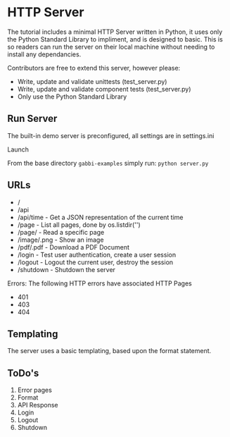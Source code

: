 # HTTP Server

The tutorial includes a minimal HTTP Server written in Python, it uses only the Python Standard Library to impliment, and is designed to basic. This is so readers can run the server on their local machine without needing to install any dependancies.

Contributors are free to extend this server, however please:
  * Write, update and validate unittests (test_server.py)
  * Write, update and validate component tests (test_server.py)
  * Only use the Python Standard Library

## Run Server

The built-in demo server is preconfigured, all settings are in settings.ini

Launch

From the base directory `gabbi-examples` simply run:
`python server.py`

## URLs

  * /
  * /api
  * /api/time - Get a JSON representation of the current time
  * /page - List all pages, done by os.listdir('')
  * /page/<name> - Read a specific page
  * /image/<image>.png - Show an image
  * /pdf/<document>.pdf - Download a PDF Document
  * /login - Test user authentication, create a user session
  * /logout - Logout the current user, destroy the session
  * /shutdown - Shutdown the server

Errors:
The following HTTP errors have associated HTTP Pages

  * 401
  * 403
  * 404

## Templating

The server uses a basic templating, based upon the format statement.

## ToDo's

  1. Error pages
  2. Format
  3. API Response
  4. Login
  5. Logout
  6. Shutdown